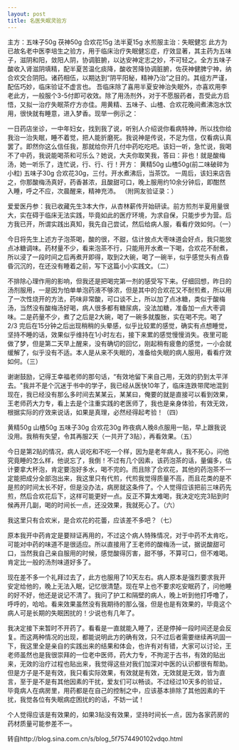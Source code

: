 ```yaml
---
layout: post
title: 名医失眠灵验方
---
```


主方：五味子50g  茯神50g  合欢花15g  法半夏15g  水煎服主治：失眠健忘
此方为已故名老中医李培生之验方，用于临床治疗失眠健忘症，疗效显著，其主药为五味子，滋阴和阳，敛阳人阴，协调脏腑，以达安神定志之妙，不可轻之。全方五味子酸收入肾滋阴填精，配半夏苦温化痰降，酸收苦降协调脏腑，佐茯神健脾宁神，纳合欢交合阴阳。诸药相伍，以期达到“阴平阳秘，精神乃治”之目的。其组方严谨，配伍巧妙，临床验证不虚言也。
吾临床除了喜用半夏安神治失眠外，亦喜欢用李老此方，一般服个3-5付即可收效。除了用汤剂外，对于不愿服药者，吾受此方启悟，又拟一治疗失眠茶疗方亦佳。用黄精、五味子、山楂、合欢花晚间煮沸泡水饮用，很快就有睡意，进入梦香。现举一例示之：

一日药店坐诊，一中年妇女，找到我了说，听别人介绍说你看病特神，所以找你给我治一治失眠，睡不着觉，把人能折磨死。我说神是传说，不足为信，仅看病认真罢了。即然你这么信任我，那就给你开几付中药吃吃吧。该妇一听，急忙说，我喝不了中药，我说能喝茶和可乐么？她说，大夫你取笑我，答曰：非也！就是酸梅汤，她一听乐了，连忙说，行、行、行！开方：
黄精50g  山楂50g(前二味破碎为小粒)  五味子30g  合欢花30g，三付。开水煮沸后，当茶饮。
一周后，该妇来店告之，你那酸梅汤真好，药香甚浓，且酸甜可口，晚上服用约10余分钟后，即酣然入睡，呼之不应，次晨醒来，精神充沛。
（附网友验证录：）

爱爱医丹参：我已收藏先生3本大作，从杏林薪传开始研读。前方煎剂半夏用量很大，实在碍于临床无法实践，毕竟如此的医疗环境，为求自保，只能步步为营。后方我已开，所谓实践出真知，我先自己尝试，然后给病人服，看看疗效如何。（一）

今日将先生上述方子泡茶喝，酸的很，不甜，估计放点大枣味道会好点，我只能放点冰糖调味。药材量不少，看来泡茶不行，只能用开水煮一下喝，合欢花不耐煮，所以浸了一段时间之后再煮开即得，取到2大碗，喝了一碗半，似乎感觉头有点昏昏沉沉的，在还没有睡着之前，写下这篇小小实践文。（二）

不排除心理作用的影响，但我还是把喝完第一剂的感受写下来。仔细回想，昨日的汤剂服用，一是因为怕单单泡药液不够浓，但是其中的合欢花又不耐煎煮，所以用了一次性烧开的方法，药味非常酸，可口谈不上，所以加了点冰糖，类似于酸梅汤，当然没有酸梅汤好喝，病人很多都有糖尿病，没法加糖，准备加一点大枣调味。二是药量不少，煮了之后是2大碗，喝了一碗多就腹胀，实在喝不完。喝了2/3 完后在15分钟之后出现稍稍的头晕感，似乎比较累的感觉，确实有点想睡觉，坚持不睡的话，效果似乎维持在1小时左右，接下来累的感觉慢慢消失。夜里可能做了梦，但是第二天早上醒来，没有确切的回忆，刚起稍有疲惫的感觉，一小会就缓解了，似乎没有不适。本人是从来不失眠的，准备给失眠的病人服用，看看疗效如何。（三）

谢谢鼓励，记得王幸福老师的那句话，“有效地留下来自己用，无效的扔到太平洋去。"我并不是个沉迷于书中的学子，我已经从医快10年了，临床连跌带爬地混到现在，我已经没有那么多时间去某某云，某某曰，俺要的就是直接可以看到效果，王老师药大力专，看上去是个注重实践的老医师了，我也是亲身体验，有效无效，根据实际的疗效来说话，如果是真理，必然经得起考验！（四）

黄精50g 山楂50g 五味子30g 合欢花30g 昨夜病人晚8点服用一贴，早上跟我说没用。我稍有失望，令其再服2天（一共开了3贴），再看效果。（五）

今日是第2贴的情况，病人说吃和不吃一个样，因为是老年病人，我不死心，问他究竟睡的怎么样，他说忘了，我倒！不过有几个因素，该药泡茶的话，量偏多，估计要拿大杯泡，肯定要泡好多水，喝不完的。而且除了合欢花，其他的药泡茶不一定能把成分全部泡出来，我这里只有代煎，代煎我觉得质量不高，而且花类的是不是煎的时间太长不好，但是没办法，病房就这条件了。个人觉得应该把前三味药先煎，然后合欢花后下，这样可能更好一点。反正不算太难喝，我决定吃完3贴到时候再开几副，喝的时间长一点，还没效果，我就死心了。（六）

我这里只有合欢米，是合欢花的花蕾，应该差不多吧？（七）

原本我开中药肯定是要辩证再用的，不过这个病人特殊情况，对于中药不太肯吃，可能对中药的味道不是很适应。所以直接用了王老师的酸梅汤一试，据说酸甜可口，当然我自己亲自服用的时候，感觉酸得厉害，甜不够，不算可口，但不难喝。肯定比一般的汤剂味道好多了。

现在差不多一个礼拜过去了，此方也服用了10天左右。病人原本是强烈要求我开安定给他的，晚上无法入眠，记忆很清楚。现在早上也不要求吃安眠药了，问他睡的好不好，他还是说记不清了。我问了护工和隔壁的病人，晚上听到他打呼噜了，呼呼的，哈哈。看来效果虽然没有我期待的那么强，但是也是有效果的，毕竟这个病人可是长期的失眠困扰的！少说也有几年了。

我决定接下来暂时不开药了。看看是一直就能入睡了，还是停掉一段时间还是会反复。而这两种情况的出现，都能说明此方的确有效，只不过后者需要继续再巩固一下，我这里全是亲自的实践出来的结果和体会，也许有对有错，大家可以讨论，王老师虽然也是我很崇拜的一位老中医师，药大力专，不拘泥于古书，有效的贴出来，无效的治疗过程也贴出来，我觉得这些对我们加深对中医的认识都很有帮助。但是方子是不是有效，我只看实际效果，有效就是有效，无效就是无效，皆为直言，至于是不是有其他因素的干扰，爱友们可以畅谈。不过经过10天多的验证，毕竟病人在病房里，用药都是在自己的控制之中，应该基本排除了其他因素的干扰，我觉各位有失眠病症困扰的的话，不妨一试！

个人觉得应该是有效果的，如果3贴没有效果，坚持时间长一点，因为各家药房的药材质量可能参差不一。

转自http://blog.sina.com.cn/s/blog_5f7574490102vdqo.html